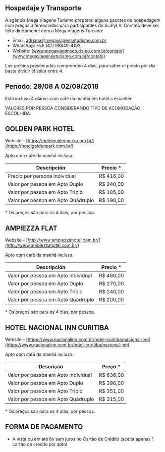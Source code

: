 ## Hospedaje y Transporte

A agência Mega Viagens Turismo preparou alguns pacotes de hospedagem com preços diferenciados para participantes do SciPyLA. Contato deve ser feito diretamente com a Mega Viagens Turismo:

- Email: [adriana@megaviagenseturismo.com.br](mailto:adriana@megaviagenseturismo.com.br)
- WhatsApp: +55 (47) 98849-4193
- Website: [www.megaviagenseturismo.com.br/contato](www.megaviagenseturismo.com.br/contato)

Los precios presentados comprenden 4 días, para saber el precio por día basta dividir el valor entre 4.

## Período: 29/08 A 02/09/2018

Está incluso 4 diárias com café da manhã em hotel a escolher.

VALORES POR PESSOA CONSIDERANDO TIPO DE ACOMODAÇÃO ESCOLHIDA.

## GOLDEN PARK HOTEL

Website - [https://hotelgoldenpark.com.br/](https://hotelgoldenpark.com.br/)

Apto com café da manhã incluso.

| Descripción                           | Precio *   |
| ----------------------------------- | --------- |
| Precio por persona individual | R$ 416,00 |
| Valor por pessoa em Apto Duplo      | R$ 240,00 |
| Valor por pessoa em Apto Triplo     | R$ 185,00 |
| Valor por pessoa em Apto Quádruplo  | R$ 198,00 |


\* Os preços são para os 4 dias, por pessoa.

## AMPIEZZA FLAT

Website - [http://www.ampiezzahotel.com.br/](http://www.ampiezzahotel.com.br/)

Apto com café da manhã incluso.

| Descripción                           | Precio *   |
| ----------------------------------- | --------- |
| Valor por pessoa em Apto Individual | R$ 460,00 |
| Valor por pessoa em Apto Duplo      | R$ 270,00 |
| Valor por pessoa em Apto Triplo     | R$ 240,00 |
| Valor por pessoa em Apto Quádruplo  | R$ 200,00 |


\*  Os preços são para os 4 dias, por pessoa.

## HOTEL NACIONAL INN CURITIBA

Website - [https://www.nacionalinn.com.br/hotel-curitiba/nacional-inn](https://www.nacionalinn.com.br/hotel-curitiba/nacional-inn)

Apto com café da manhã incluso.

| Descrição                           | Preço *   |
| ----------------------------------- | --------- |
| Valor por pessoa em Apto Individual | R$ 636,00 |
| Valor por pessoa em Apto Duplo      | R$ 396,00 |
| Valor por pessoa em Apto Triplo     | R$ 351,00 |
| Valor por pessoa em Apto Quádruplo  | R$ 315,00 |

\* Os preços são para os 4 dias, por pessoa.

## FORMA DE PAGAMENTO

- A vista ou em até 6x sem juros no Cartão de Crédito (aceita apenas 1 cartão de crédito por apto)
